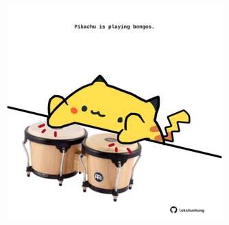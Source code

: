 <!-- built at 14/07/2022, 01:30:40 UTC -->
<p align="center">
  <img width="500" height="500" src="./ReadmeImage.svg">
</p>

